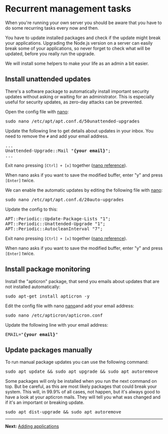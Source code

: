 # Recurrent management tasks

When you're running your own server you should be aware that you have to do some recurring tasks every now and then.

You have to update installed packages and check if the update might break your applications. Upgrading the Node.js version on a server can easily break some of your applications, so never forget to check what will be updated, before you really run the upgrade.

We will install some helpers to make your life as an admin a bit easier.

## Install unattended updates

There's a software package to automatically install important security updates without asking or waiting for an administrator. This is especially useful for security updates, as zero-day attacks can be prevented.

Open the config file with <a href="https://github.com/noreading/simple-node-server#basic-nano-commands" target="_blank">nano</a>:

<pre>
sudo nano /etc/apt/apt.conf.d/50unattended-upgrades
</pre>

Update the following line to get details about updates in your inbox. You need to remove the `#` and add your email address.

<pre>
...
Unattended-Upgrade::Mail "<b>{your email}</b>";
...
</pre>

Exit nano pressing `[Ctrl] + [x]` together (<a href="https://github.com/noreading/simple-node-server#basic-nano-commands" target="\_blank">nano reference</a>).

When nano asks if you want to save the modified buffer, enter "y" and press `[Enter]` twice.

We can enable the automatic updates by editing the following file with <a href="https://github.com/noreading/simple-node-server#basic-nano-commands" target="_blank">nano</a>:

<pre>
sudo nano /etc/apt/apt.conf.d/20auto-upgrades
</pre>

Update the config to this:

<pre>
APT::Periodic::Update-Package-Lists "1";
APT::Periodic::Unattended-Upgrade "1";
APT::Periodic::AutocleanInterval "7";
</pre>

Exit nano pressing `[Ctrl] + [x]` together (<a href="https://github.com/noreading/simple-node-server#basic-nano-commands" target="\_blank">nano reference</a>).

When nano asks if you want to save the modified buffer, enter "y" and press `[Enter]` twice.

## Install package monitoring

Install the "apticron" package, that send you emails about updates that are not installed automatically:

<pre>
sudo apt-get install apticron -y
</pre>

Edit the config file with nano <a href="https://github.com/noreading/simple-node-server#basic-nano-commands" target="_blank">nano</a>and add your email address:

<pre>
sudo nano /etc/apticron/apticron.conf
</pre>

Update the following line with your email address:

<pre>
EMAIL="<b>{your email}</b>"
</pre>

## Update packages manually

To run manual package updates you can use the following command:

<pre>
sudo apt update &amp;&amp; sudo apt upgrade &amp;&amp; sudo apt autoremove
</pre>

Some packages will only be installed when you run the next command on top. But be careful, as this are most likely packages that could break your system. This will, in 99.9% of all cases, not happen, but it's always good to have a look at your apticron mails. They will tell you what was changed and if it's an important or breaking update.

<pre>
sudo apt dist-upgrade &amp;&amp; sudo apt autoremove
</pre>

---

**Next:** [Adding applications](./adding-applications.md)
